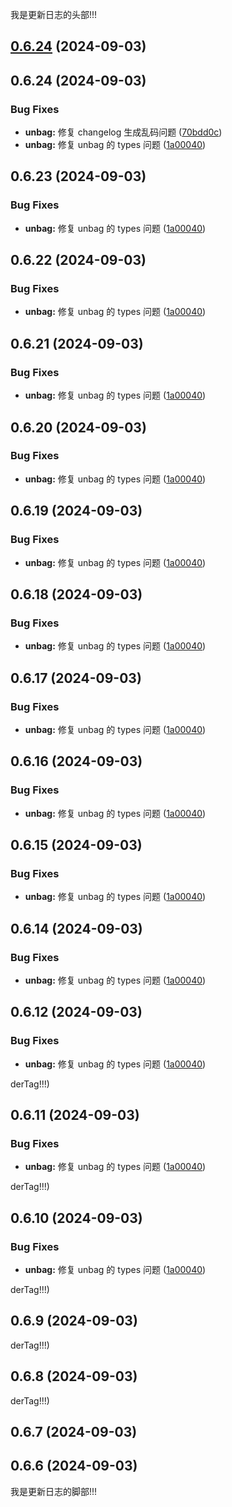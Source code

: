 我是更新日志的头部!!!

[comment]: # (!!!ChangelogHeaderDividerTag!!!)

## [0.6.24](https://github.com/LiuWenXing1996/unbag-monorepo/compare/unbag@0.6.24...unbag@0.6.24) (2024-09-03)

## 0.6.24 (2024-09-03)

### Bug Fixes

* **unbag:** 修复 changelog 生成乱码问题 ([70bdd0c](https://github.com/LiuWenXing1996/unbag-monorepo/commit/70bdd0ca82937d1f7c6280f7886697c23a735572))
* **unbag:** 修复 unbag 的 types 问题 ([1a00040](https://github.com/LiuWenXing1996/unbag-monorepo/commit/1a00040224a8f8de0247f9be9ef26334ed85be5d))

## 0.6.23 (2024-09-03)

### Bug Fixes

* **unbag:** 修复 unbag 的 types 问题 ([1a00040](https://github.com/LiuWenXing1996/unbag-monorepo/commit/1a00040224a8f8de0247f9be9ef26334ed85be5d))

## 0.6.22 (2024-09-03)

### Bug Fixes

* **unbag:** 修复 unbag 的 types 问题 ([1a00040](https://github.com/LiuWenXing1996/unbag-monorepo/commit/1a00040224a8f8de0247f9be9ef26334ed85be5d))

## 0.6.21 (2024-09-03)

### Bug Fixes

* **unbag:** 修复 unbag 的 types 问题 ([1a00040](https://github.com/LiuWenXing1996/unbag-monorepo/commit/1a00040224a8f8de0247f9be9ef26334ed85be5d))

## 0.6.20 (2024-09-03)

### Bug Fixes

* **unbag:** 修复 unbag 的 types 问题 ([1a00040](https://github.com/LiuWenXing1996/unbag-monorepo/commit/1a00040224a8f8de0247f9be9ef26334ed85be5d))

## 0.6.19 (2024-09-03)

### Bug Fixes

* **unbag:** 修复 unbag 的 types 问题 ([1a00040](https://github.com/LiuWenXing1996/unbag-monorepo/commit/1a00040224a8f8de0247f9be9ef26334ed85be5d))

## 0.6.18 (2024-09-03)

### Bug Fixes

* **unbag:** 修复 unbag 的 types 问题 ([1a00040](https://github.com/LiuWenXing1996/unbag-monorepo/commit/1a00040224a8f8de0247f9be9ef26334ed85be5d))

## 0.6.17 (2024-09-03)

### Bug Fixes

* **unbag:** 修复 unbag 的 types 问题 ([1a00040](https://github.com/LiuWenXing1996/unbag-monorepo/commit/1a00040224a8f8de0247f9be9ef26334ed85be5d))

## 0.6.16 (2024-09-03)

### Bug Fixes

* **unbag:** 修复 unbag 的 types 问题 ([1a00040](https://github.com/LiuWenXing1996/unbag-monorepo/commit/1a00040224a8f8de0247f9be9ef26334ed85be5d))

## 0.6.15 (2024-09-03)

### Bug Fixes

* **unbag:** 修复 unbag 的 types 问题 ([1a00040](https://github.com/LiuWenXing1996/unbag-monorepo/commit/1a00040224a8f8de0247f9be9ef26334ed85be5d))

## 0.6.14 (2024-09-03)

### Bug Fixes

* **unbag:** 修复 unbag 的 types 问题 ([1a00040](https://github.com/LiuWenXing1996/unbag-monorepo/commit/1a00040224a8f8de0247f9be9ef26334ed85be5d))

## 0.6.12 (2024-09-03)

### Bug Fixes

* **unbag:** 修复 unbag 的 types 问题 ([1a00040](https://github.com/LiuWenXing1996/unbag-monorepo/commit/1a00040224a8f8de0247f9be9ef26334ed85be5d))

derTag!!!)

## 0.6.11 (2024-09-03)

### Bug Fixes

* **unbag:** 修复 unbag 的 types 问题 ([1a00040](https://github.com/LiuWenXing1996/unbag-monorepo/commit/1a00040224a8f8de0247f9be9ef26334ed85be5d))

derTag!!!)

## 0.6.10 (2024-09-03)

### Bug Fixes

* **unbag:** 修复 unbag 的 types 问题 ([1a00040](https://github.com/LiuWenXing1996/unbag-monorepo/commit/1a00040224a8f8de0247f9be9ef26334ed85be5d))

derTag!!!)

## 0.6.9 (2024-09-03)

derTag!!!)

## 0.6.8 (2024-09-03)

derTag!!!)

## 0.6.7 (2024-09-03)

## 0.6.6 (2024-09-03)



[comment]: # (!!!ChangelogFooterDividerTag!!!)

我是更新日志的脚部!!!